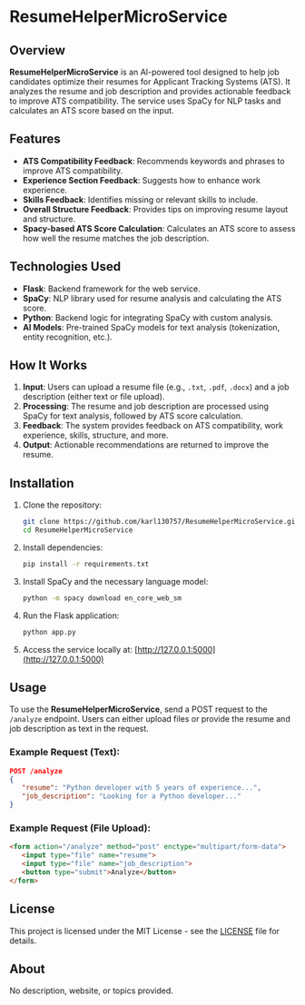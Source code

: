 
# ResumeHelperMicroService

## Overview
**ResumeHelperMicroService** is an AI-powered tool designed to help job candidates optimize their resumes for Applicant Tracking Systems (ATS). It analyzes the resume and job description and provides actionable feedback to improve ATS compatibility. The service uses SpaCy for NLP tasks and calculates an ATS score based on the input.

## Features
- **ATS Compatibility Feedback**: Recommends keywords and phrases to improve ATS compatibility.
- **Experience Section Feedback**: Suggests how to enhance work experience.
- **Skills Feedback**: Identifies missing or relevant skills to include.
- **Overall Structure Feedback**: Provides tips on improving resume layout and structure.
- **Spacy-based ATS Score Calculation**: Calculates an ATS score to assess how well the resume matches the job description.

## Technologies Used
- **Flask**: Backend framework for the web service.
- **SpaCy**: NLP library used for resume analysis and calculating the ATS score.
- **Python**: Backend logic for integrating SpaCy with custom analysis.
- **AI Models**: Pre-trained SpaCy models for text analysis (tokenization, entity recognition, etc.).

## How It Works
1. **Input**: Users can upload a resume file (e.g., `.txt`, `.pdf`, `.docx`) and a job description (either text or file upload).
2. **Processing**: The resume and job description are processed using SpaCy for text analysis, followed by ATS score calculation.
3. **Feedback**: The system provides feedback on ATS compatibility, work experience, skills, structure, and more.
4. **Output**: Actionable recommendations are returned to improve the resume.

## Installation
1. Clone the repository:
    ```bash
    git clone https://github.com/karl130757/ResumeHelperMicroService.git
    cd ResumeHelperMicroService
    ```
2. Install dependencies:
    ```bash
    pip install -r requirements.txt
    ```
3. Install SpaCy and the necessary language model:
    ```bash
    python -m spacy download en_core_web_sm
    ```
4. Run the Flask application:
    ```bash
    python app.py
    ```
5. Access the service locally at: [http://127.0.0.1:5000](http://127.0.0.1:5000)

## Usage
To use the **ResumeHelperMicroService**, send a POST request to the `/analyze` endpoint. Users can either upload files or provide the resume and job description as text in the request.

### Example Request (Text):
```json
POST /analyze
{
   "resume": "Python developer with 5 years of experience...",
   "job_description": "Looking for a Python developer..."
}
```

### Example Request (File Upload):
```html
<form action="/analyze" method="post" enctype="multipart/form-data">
   <input type="file" name="resume">
   <input type="file" name="job_description">
   <button type="submit">Analyze</button>
</form>
```

## License
This project is licensed under the MIT License - see the [LICENSE](LICENSE) file for details.

## About
No description, website, or topics provided.
